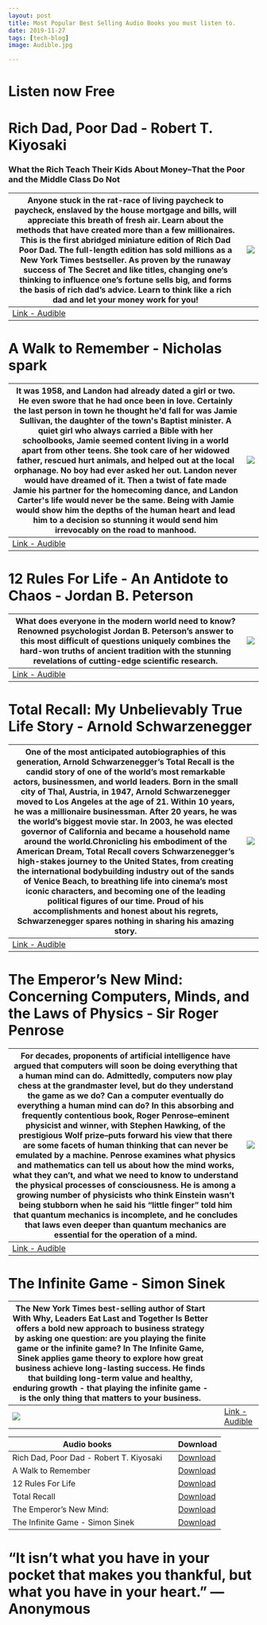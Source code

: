 ```yaml
---
layout: post
title: Most Popular Best Selling Audio Books you must listen to.
date: 2019-11-27
tags: [tech-blog]
image: Audible.jpg

---
```



# Listen now Free

# Rich Dad, Poor Dad - Robert T. Kiyosaki

###  What the Rich Teach Their Kids About Money–That the Poor and the Middle Class Do Not

|Anyone stuck in the rat-race of living paycheck to paycheck, enslaved by the house mortgage and bills, will appreciate this breath of fresh air. Learn about the methods that have created more than a few millionaires. This is the first abridged miniature edition of Rich Dad Poor Dad. The full-length edition has sold millions as a New York Times bestseller. As proven by the runaway success of The Secret and like titles, changing one’s thinking to influence one’s fortune sells big, and forms the basis of rich dad’s advice. Learn to think like a rich dad and let your money work for you!| <a href="https://www.amazon.in/Rich-Dad-Poor-Anniversary-Middle/dp/B07QRWSKG6/ref=as_li_ss_il?_encoding=UTF8&qid=1574845045&sr=8-2&linkCode=li3&tag=truthfullveno-21&linkId=2ed78cc6ad6be1c9218055ca24672502&language=en_IN" target="_blank"><img border="0" src="//ws-in.amazon-adsystem.com/widgets/q?_encoding=UTF8&ASIN=B07QRWSKG6&Format=_SL250_&ID=AsinImage&MarketPlace=IN&ServiceVersion=20070822&WS=1&tag=truthfullveno-21&language=en_IN" ></a><img src="https://ir-in.amazon-adsystem.com/e/ir?t=truthfullveno-21&language=en_IN&l=li3&o=31&a=B07QRWSKG6" width="1" height="1" border="0" alt="" style="border:none !important; margin:0px !important;" /> |
|--|--|
| [Link - Audible](https://amzn.to/34nMwnG) |  |

# A Walk to Remember - Nicholas spark

| It was 1958, and Landon had already dated a girl or two. He even swore that he had once been in love. Certainly the last person in town he thought he'd fall for was Jamie Sullivan, the daughter of the town's Baptist minister. A quiet girl who always carried a Bible with her schoolbooks, Jamie seemed content living in a world apart from other teens. She took care of her widowed father, rescued hurt animals, and helped out at the local orphanage. No boy had ever asked her out. Landon never would have dreamed of it. Then a twist of fate made Jamie his partner for the homecoming dance, and Landon Carter's life would never be the same. Being with Jamie would show him the depths of the human heart and lead him to a decision so stunning it would send him irrevocably on the road to manhood.| <a href="https://www.amazon.in/A-Walk-to-Remember/dp/B079TLTZTH/ref=as_li_ss_il?_encoding=UTF8&qid=1574848752&sr=8-3&linkCode=li3&tag=truthfullveno-21&linkId=e01d8684b3b72ecfb743a9e9846de769&language=en_IN" target="_blank"><img border="0" src="//ws-in.amazon-adsystem.com/widgets/q?_encoding=UTF8&ASIN=B079TLTZTH&Format=_SL250_&ID=AsinImage&MarketPlace=IN&ServiceVersion=20070822&WS=1&tag=truthfullveno-21&language=en_IN" ></a><img src="https://ir-in.amazon-adsystem.com/e/ir?t=truthfullveno-21&language=en_IN&l=li3&o=31&a=B079TLTZTH" width="1" height="1" border="0" alt="" style="border:none !important; margin:0px !important;" />|
|--|--|
| [Link - Audible](https://amzn.to/2rwMRpu) |  |

# 12 Rules For Life - An Antidote to Chaos - Jordan B. Peterson

|What does everyone in the modern world need to know? Renowned psychologist Jordan B. Peterson’s answer to this most difficult of questions uniquely combines the hard-won truths of ancient tradition with the stunning revelations of cutting-edge scientific research.| <a href="https://www.amazon.in/12-Rules-Life-Antidote-Chaos/dp/B078Y8ZHXK/ref=as_li_ss_il?_encoding=UTF8&qid=1574850035&sr=8-1&linkCode=li3&tag=truthfullveno-21&linkId=53bd19cc1d40072514136b195dc0c2f5&language=en_IN" target="_blank"><img border="0" src="//ws-in.amazon-adsystem.com/widgets/q?_encoding=UTF8&ASIN=B078Y8ZHXK&Format=_SL250_&ID=AsinImage&MarketPlace=IN&ServiceVersion=20070822&WS=1&tag=truthfullveno-21&language=en_IN" ></a><img src="https://ir-in.amazon-adsystem.com/e/ir?t=truthfullveno-21&language=en_IN&l=li3&o=31&a=B078Y8ZHXK" width="1" height="1" border="0" alt="" style="border:none !important; margin:0px !important;" /> |
|--|--|
| [Link - Audible](https://amzn.to/2ryIjil) |  |


# Total Recall: My Unbelievably True Life Story - Arnold Schwarzenegger

| One of the most anticipated autobiographies of this generation, Arnold Schwarzenegger’s Total Recall is the candid story of one of the world’s most remarkable actors, businessmen, and world leaders. Born in the small city of Thal, Austria, in 1947, Arnold Schwarzenegger moved to Los Angeles at the age of 21. Within 10 years, he was a millionaire businessman. After 20 years, he was the world’s biggest movie star. In 2003, he was elected governor of California and became a household name around the world.Chronicling his embodiment of the American Dream, Total Recall covers Schwarzenegger’s high-stakes journey to the United States, from creating the international bodybuilding industry out of the sands of Venice Beach, to breathing life into cinema’s most iconic characters, and becoming one of the leading political figures of our time. Proud of his accomplishments and honest about his regrets, Schwarzenegger spares nothing in sharing his amazing story. | <a href="https://www.amazon.in/Total-Recall-Unbelievably-True-Story/dp/1442353279/ref=as_li_ss_il?_encoding=UTF8&qid=1574850125&sr=8-1-spons&linkCode=li3&tag=truthfullveno-21&linkId=e81dd8bdeee9e3612afc5e437050fe35&language=en_IN" target="_blank"><img border="0" src="//ws-in.amazon-adsystem.com/widgets/q?_encoding=UTF8&ASIN=1442353279&Format=_SL250_&ID=AsinImage&MarketPlace=IN&ServiceVersion=20070822&WS=1&tag=truthfullveno-21&language=en_IN" ></a><img src="https://ir-in.amazon-adsystem.com/e/ir?t=truthfullveno-21&language=en_IN&l=li3&o=31&a=1442353279" width="1" height="1" border="0" alt="" style="border:none !important; margin:0px !important;" /> |
|--|--|
| [Link - Audible](https://amzn.to/2XPI12V) |  |

# The Emperor’s New Mind: Concerning Computers, Minds, and the Laws of Physics - Sir Roger Penrose

For decades, proponents of artificial intelligence have argued that computers will soon be doing everything that a human mind can do. Admittedly, computers now play chess at the grandmaster level, but do they understand the game as we do? Can a computer eventually do everything a human mind can do?  In this absorbing and frequently contentious book, Roger Penrose–eminent physicist and winner, with Stephen Hawking, of the prestigious Wolf prize–puts forward his view that there are some facets of human thinking that can never be emulated by a machine. Penrose examines what physics and mathematics can tell us about how the mind works, what they can’t, and what we need to know to understand the physical processes of consciousness.  He is among a growing number of physicists who think Einstein wasn’t being stubborn when he said his “little finger” told him that quantum mechanics is incomplete, and he concludes that laws even deeper than quantum mechanics are essential for the operation of a mind. | <a href="https://www.amazon.in/Emperors-New-Mind-Concerning-Computers/dp/B07YBK96TC/ref=as_li_ss_il?_encoding=UTF8&qid=1574850238&sr=8-3&linkCode=li3&tag=truthfullveno-21&linkId=f55671b8b494a188e1c9199fa29da163&language=en_IN" target="_blank"><img border="0" src="//ws-in.amazon-adsystem.com/widgets/q?_encoding=UTF8&ASIN=B07YBK96TC&Format=_SL250_&ID=AsinImage&MarketPlace=IN&ServiceVersion=20070822&WS=1&tag=truthfullveno-21&language=en_IN" ></a><img src="https://ir-in.amazon-adsystem.com/e/ir?t=truthfullveno-21&language=en_IN&l=li3&o=31&a=B07YBK96TC" width="1" height="1" border="0" alt="" style="border:none !important; margin:0px !important;" /> |
|--|--|
| [Link - Audible](https://amzn.to/2sm5ahL) |  |

# The Infinite Game - Simon Sinek

| The New York Times best-selling author of Start With Why, Leaders Eat Last and Together Is Better offers a bold new approach to business strategy by asking one question: are you playing the finite game or the infinite game? In The Infinite Game, Sinek applies game theory to explore how great business achieve long-lasting success. He finds that building long-term value and healthy, enduring growth - that playing the infinite game - is the only thing that matters to your business.| | |
|--|--|--|
| <a href="https://www.amazon.in/Infinite-Game-Businesses-Achieve-Long-lasting/dp/B07H9DFC43/ref=as_li_ss_il?_encoding=UTF8&qid=1574850350&sr=8-2&linkCode=li3&tag=truthfullveno-21&linkId=dadcf6ae96bbe6db3582552bfea1d4e1&language=en_IN" target="_blank"><img border="0" src="//ws-in.amazon-adsystem.com/widgets/q?_encoding=UTF8&ASIN=B07H9DFC43&Format=_SL250_&ID=AsinImage&MarketPlace=IN&ServiceVersion=20070822&WS=1&tag=truthfullveno-21&language=en_IN" ></a><img src="https://ir-in.amazon-adsystem.com/e/ir?t=truthfullveno-21&language=en_IN&l=li3&o=31&a=B07H9DFC43" width="1" height="1" border="0" alt="" style="border:none !important; margin:0px !important;" /> |  | [Link - Audible](https://amzn.to/37JPapO) |



|       Audio books         |                        |Download                       |
|----------------|-------------------------------|-----------------------------|
|Rich Dad, Poor Dad - Robert T. Kiyosaki|  |[Download](https://amzn.to/34nMwnG)     |
|A Walk to Remember| |[Download](https://amzn.to/2rwMRpu)           |
| 12 Rules For Life   | |[Download](https://amzn.to/2ryIjil)           |
|Total Recall | |[Download](https://amzn.to/2XPI12V)            |
|The Emperor’s New Mind: | |[Download](https://amzn.to/2sm5ahL) |
|The Infinite Game - Simon Sinek |  |[Download](https://amzn.to/37JPapO)|



# “It isn’t what you have in your pocket that makes you thankful, but what you have in your heart.” —Anonymous



